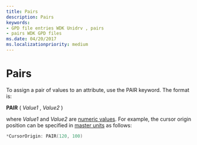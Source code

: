 ```yaml
---
title: Pairs
description: Pairs
keywords:
- GPD file entries WDK Unidrv , pairs
- pairs WDK GPD files
ms.date: 04/20/2017
ms.localizationpriority: medium
---
```


# Pairs





To assign a pair of values to an attribute, use the PAIR keyword. The format is:

**PAIR** ( *Value1* , *Value2* )

where *Value1* and *Value2* are [numeric values](numeric-values.md). For example, the cursor origin position can be specified in [master units](master-units.md) as follows:

```cpp
*CursorOrigin: PAIR(120, 100)
```

 

 




